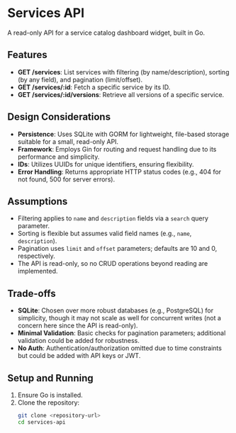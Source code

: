 # Services API

A read-only API for a service catalog dashboard widget, built in Go.

## Features

- **GET /services**: List services with filtering (by name/description), sorting (by any field), and pagination (limit/offset).
- **GET /services/:id**: Fetch a specific service by its ID.
- **GET /services/:id/versions**: Retrieve all versions of a specific service.

## Design Considerations

- **Persistence**: Uses SQLite with GORM for lightweight, file-based storage suitable for a small, read-only API.
- **Framework**: Employs Gin for routing and request handling due to its performance and simplicity.
- **IDs**: Utilizes UUIDs for unique identifiers, ensuring flexibility.
- **Error Handling**: Returns appropriate HTTP status codes (e.g., 404 for not found, 500 for server errors).

## Assumptions

- Filtering applies to `name` and `description` fields via a `search` query parameter.
- Sorting is flexible but assumes valid field names (e.g., `name`, `description`).
- Pagination uses `limit` and `offset` parameters; defaults are 10 and 0, respectively.
- The API is read-only, so no CRUD operations beyond reading are implemented.

## Trade-offs

- **SQLite**: Chosen over more robust databases (e.g., PostgreSQL) for simplicity, though it may not scale as well for concurrent writes (not a concern here since the API is read-only).
- **Minimal Validation**: Basic checks for pagination parameters; additional validation could be added for robustness.
- **No Auth**: Authentication/authorization omitted due to time constraints but could be added with API keys or JWT.

## Setup and Running

1. Ensure Go is installed.
2. Clone the repository:
   ```sh
   git clone <repository-url>
   cd services-api